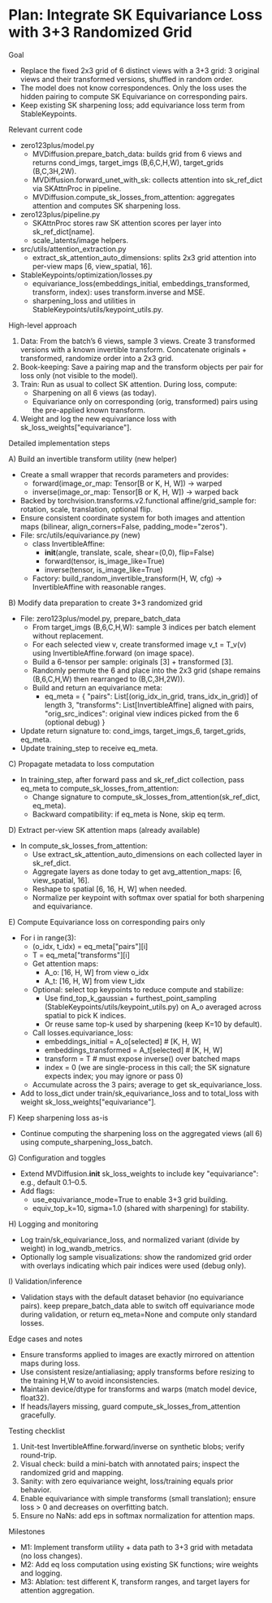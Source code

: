 # Plan: Integrate SK Equivariance Loss with 3+3 Randomized Grid

Goal
- Replace the fixed 2x3 grid of 6 distinct views with a 3+3 grid: 3 original views and their transformed versions, shuffled in random order.
- The model does not know correspondences. Only the loss uses the hidden pairing to compute SK Equivariance on corresponding pairs.
- Keep existing SK sharpening loss; add equivariance loss term from StableKeypoints.

Relevant current code
- zero123plus/model.py
  - MVDiffusion.prepare_batch_data: builds grid from 6 views and returns cond_imgs, target_imgs (B,6,C,H,W), target_grids (B,C,3H,2W).
  - MVDiffusion.forward_unet_with_sk: collects attention into sk_ref_dict via SKAttnProc in pipeline.
  - MVDiffusion.compute_sk_losses_from_attention: aggregates attention and computes SK sharpening loss.
- zero123plus/pipeline.py
  - SKAttnProc stores raw SK attention scores per layer into sk_ref_dict[name].
  - scale_latents/image helpers.
- src/utils/attention_extraction.py
  - extract_sk_attention_auto_dimensions: splits 2x3 grid attention into per-view maps [6, view_spatial, 16].
- StableKeypoints/optimization/losses.py
  - equivariance_loss(embeddings_initial, embeddings_transformed, transform, index): uses transform.inverse and MSE.
  - sharpening_loss and utilities in StableKeypoints/utils/keypoint_utils.py.

High-level approach
1) Data: From the batch’s 6 views, sample 3 views. Create 3 transformed versions with a known invertible transform. Concatenate originals + transformed, randomize order into a 2x3 grid.
2) Book-keeping: Save a pairing map and the transform objects per pair for loss only (not visible to the model).
3) Train: Run as usual to collect SK attention. During loss, compute:
   - Sharpening on all 6 views (as today).
   - Equivariance only on corresponding (orig, transformed) pairs using the pre-applied known transform.
4) Weight and log the new equivariance loss with sk_loss_weights["equivariance"].

Detailed implementation steps

A) Build an invertible transform utility (new helper)
- Create a small wrapper that records parameters and provides:
  - forward(image_or_map: Tensor[B or K, H, W]) -> warped
  - inverse(image_or_map: Tensor[B or K, H, W]) -> warped back
- Backed by torchvision.transforms.v2.functional affine/grid_sample for: rotation, scale, translation, optional flip.
- Ensure consistent coordinate system for both images and attention maps (bilinear, align_corners=False, padding_mode="zeros").
- File: src/utils/equivariance.py (new)
  - class InvertibleAffine:
    - __init__(angle, translate, scale, shear=(0,0), flip=False)
    - forward(tensor, is_image_like=True)
    - inverse(tensor, is_image_like=True)
  - Factory: build_random_invertible_transform(H, W, cfg) -> InvertibleAffine with reasonable ranges.

B) Modify data preparation to create 3+3 randomized grid
- File: zero123plus/model.py, prepare_batch_data
  - From target_imgs (B,6,C,H,W): sample 3 indices per batch element without replacement.
  - For each selected view v, create transformed image v_t = T_v(v) using InvertibleAffine.forward (on image space).
  - Build a 6-tensor per sample: originals [3] + transformed [3].
  - Randomly permute the 6 and place into the 2x3 grid (shape remains (B,6,C,H,W) then rearranged to (B,C,3H,2W)).
  - Build and return an equivariance meta:
    - eq_meta = {
      "pairs": List[(orig_idx_in_grid, trans_idx_in_grid)] of length 3,
      "transforms": List[InvertibleAffine] aligned with pairs,
      "orig_src_indices": original view indices picked from the 6 (optional debug)
    }
- Update return signature to: cond_imgs, target_imgs_6, target_grids, eq_meta.
- Update training_step to receive eq_meta.

C) Propagate metadata to loss computation
- In training_step, after forward pass and sk_ref_dict collection, pass eq_meta to compute_sk_losses_from_attention:
  - Change signature to compute_sk_losses_from_attention(sk_ref_dict, eq_meta).
  - Backward compatibility: if eq_meta is None, skip eq term.

D) Extract per-view SK attention maps (already available)
- In compute_sk_losses_from_attention:
  - Use extract_sk_attention_auto_dimensions on each collected layer in sk_ref_dict.
  - Aggregate layers as done today to get avg_attention_maps: [6, view_spatial, 16].
  - Reshape to spatial [6, 16, H, W] when needed.
  - Normalize per keypoint with softmax over spatial for both sharpening and equivariance.

E) Compute Equivariance loss on corresponding pairs only
- For i in range(3):
  - (o_idx, t_idx) = eq_meta["pairs"][i]
  - T = eq_meta["transforms"][i]
  - Get attention maps:
    - A_o: [16, H, W] from view o_idx
    - A_t: [16, H, W] from view t_idx
  - Optional: select top keypoints to reduce compute and stabilize:
    - Use find_top_k_gaussian + furthest_point_sampling (StableKeypoints/utils/keypoint_utils.py) on A_o averaged across spatial to pick K indices.
    - Or reuse same top-k used by sharpening (keep K=10 by default).
  - Call losses.equivariance_loss:
    - embeddings_initial = A_o[selected]  # [K, H, W]
    - embeddings_transformed = A_t[selected]  # [K, H, W]
    - transform = T  # must expose inverse() over batched maps
    - index = 0 (we are single-process in this call; the SK signature expects index; you may ignore or pass 0)
  - Accumulate across the 3 pairs; average to get sk_equivariance_loss.
- Add to loss_dict under train/sk_equivariance_loss and to total_loss with weight sk_loss_weights["equivariance"].

F) Keep sharpening loss as-is
- Continue computing the sharpening loss on the aggregated views (all 6) using compute_sharpening_loss_batch.

G) Configuration and toggles
- Extend MVDiffusion.__init__ sk_loss_weights to include key "equivariance": e.g., default 0.1–0.5.
- Add flags:
  - use_equivariance_mode=True to enable 3+3 grid building.
  - equiv_top_k=10, sigma=1.0 (shared with sharpening) for stability.

H) Logging and monitoring
- Log train/sk_equivariance_loss, and normalized variant (divide by weight) in log_wandb_metrics.
- Optionally log sample visualizations: show the randomized grid order with overlays indicating which pair indices were used (debug only).

I) Validation/inference
- Validation stays with the default dataset behavior (no equivariance pairs). keep prepare_batch_data able to switch off equivariance mode during validation, or return eq_meta=None and compute only standard losses.

Edge cases and notes
- Ensure transforms applied to images are exactly mirrored on attention maps during loss.
- Use consistent resize/antialiasing; apply transforms before resizing to the training H,W to avoid inconsistencies.
- Maintain device/dtype for transforms and warps (match model device, float32).
- If heads/layers missing, guard compute_sk_losses_from_attention gracefully.

Testing checklist
1) Unit-test InvertibleAffine.forward/inverse on synthetic blobs; verify round-trip.
2) Visual check: build a mini-batch with annotated pairs; inspect the randomized grid and mapping.
3) Sanity: with zero equivariance weight, loss/training equals prior behavior.
4) Enable equivariance with simple transforms (small translation); ensure loss > 0 and decreases on overfitting batch.
5) Ensure no NaNs: add eps in softmax normalization for attention maps.

Milestones
- M1: Implement transform utility + data path to 3+3 grid with metadata (no loss changes).
- M2: Add eq loss computation using existing SK functions; wire weights and logging.
- M3: Ablation: test different K, transform ranges, and target layers for attention aggregation.
